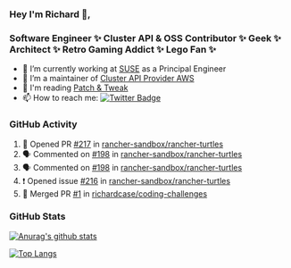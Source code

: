 ### Hey I'm Richard 👋, 

<h3 align="left">Software Engineer ✨ Cluster API & OSS Contributor ✨ Geek ✨ Architect ✨ Retro Gaming Addict ✨ Lego Fan ✨</h3>

- 🔭 I’m currently working at [SUSE](https://www.suse.com/) as a Principal Engineer
- 👯 I’m a maintainer of [Cluster API Provider AWS](https://github.com/kubernetes-sigs/cluster-api-provider-aws)
- 💬 I'm reading [Patch & Tweak](https://bjooks.com/products/patch-tweak-exploring-modular-synthesis)
- 📫 How to reach me: [![Twitter Badge](https://img.shields.io/badge/-@fruit_case-00acee?style=flat&logo=Twitter&logoColor=white)](https://twitter.com/intent/follow?screen_name=fruit_case "Follow on Twitter")

### GitHub Activity 

<!--START_SECTION:activity-->
1. 💪 Opened PR [#217](https://github.com/rancher-sandbox/rancher-turtles/pull/217) in [rancher-sandbox/rancher-turtles](https://github.com/rancher-sandbox/rancher-turtles)
2. 🗣 Commented on [#198](https://github.com/rancher-sandbox/rancher-turtles/issues/198#issuecomment-1768843469) in [rancher-sandbox/rancher-turtles](https://github.com/rancher-sandbox/rancher-turtles)
3. 🗣 Commented on [#198](https://github.com/rancher-sandbox/rancher-turtles/issues/198#issuecomment-1768841967) in [rancher-sandbox/rancher-turtles](https://github.com/rancher-sandbox/rancher-turtles)
4. ❗ Opened issue [#216](https://github.com/rancher-sandbox/rancher-turtles/issues/216) in [rancher-sandbox/rancher-turtles](https://github.com/rancher-sandbox/rancher-turtles)
5. 🎉 Merged PR [#1](https://github.com/richardcase/coding-challenges/pull/1) in [richardcase/coding-challenges](https://github.com/richardcase/coding-challenges)
<!--END_SECTION:activity-->

### GitHub Stats

[![Anurag's github stats](https://github-readme-stats.vercel.app/api?username=richardcase&count_private=true&show_icons=true)](https://github.com/anuraghazra/github-readme-stats)

[![Top Langs](https://github-readme-stats.vercel.app/api/top-langs/?username=richardcase&hide=html&layout=compact)](https://github.com/anuraghazra/github-readme-stats)
